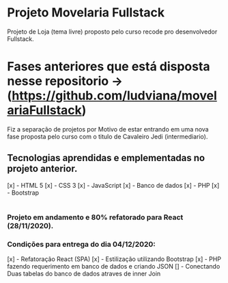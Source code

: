 # Projeto Movelaria Fullstack 

Projeto de Loja (tema livre) proposto pelo curso recode pro desenvolvedor Fullstack.

# Fases anteriores que está disposta nesse repositorio -> (https://github.com/ludviana/movelariaFullstack)

Fiz a separação de projetos por Motivo de estar entrando em uma nova fase proposta pelo curso com o titulo de  Cavaleiro Jedi (intermediario).

## Tecnologias aprendidas e emplementadas no projeto anterior.

[x] - HTML 5
[x] - CSS 3
[x] - JavaScript
[x] - Banco de dados
[x] - PHP
[x] - Bootstrap

#

### Projeto em andamento e 80% refatorado para React (28/11/2020).

### Condições para entrega do dia 04/12/2020:

[x] - Refatoração React (SPA)
[x] - Estilização utilizando Bootstrap
[x] - PHP fazendo requerimento em banco de dados e criando JSON 
[] - Conectando Duas tabelas do banco de dados atraves de inner Join